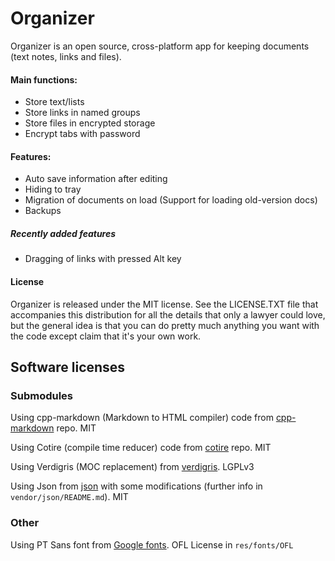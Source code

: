 # Organizer

Organizer is an open source, cross-platform app for keeping documents (text notes, links and files).


#### Main functions:

- Store text/lists
- Store links in named groups
- Store files in encrypted storage
- Encrypt tabs with password


#### Features:

- Auto save information after editing
- Hiding to tray
- Migration of documents on load (Support for loading old-version docs)
- Backups


##### Recently added features

- Dragging of links with pressed Alt key


#### License

Organizer is released under the MIT license. See the LICENSE.TXT file that accompanies this distribution for all the details that only a lawyer could love, but the general idea is that you can do pretty much anything you want with the code except claim that it's your own work.
    

## Software licenses

### Submodules

Using cpp-markdown (Markdown to HTML compiler) code from [cpp-markdown](https://github.com/sevenjay/cpp-markdown) repo. MIT

Using Cotire (compile time reducer) code from [cotire](https://github.com/sakra/cotire) repo. MIT

Using Verdigris (MOC replacement) from [verdigris](https://github.com/woboq/verdigris). LGPLv3

Using Json from [json](https://github.com/nlohmann/json) with some modifications (further info in `vendor/json/README.md`). MIT


### Other

Using PT Sans font from [Google fonts](https://fonts.google.com/specimen/PT+Sans). OFL License in `res/fonts/OFL`
